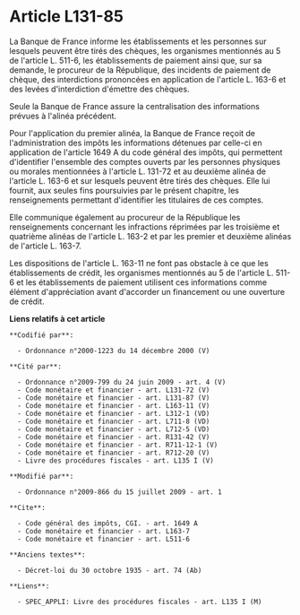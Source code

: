 # Article L131-85

La Banque de France informe les établissements et les personnes sur lesquels peuvent être tirés des chèques, les organismes
mentionnés au 5 de l'article L. 511-6, les établissements de paiement ainsi que, sur sa demande, le procureur de la
République, des incidents de paiement de chèque, des interdictions prononcées en application de l'article L. 163-6 et des
levées d'interdiction d'émettre des chèques. 

Seule la Banque de France assure la centralisation des informations prévues à l'alinéa précédent. 

Pour l'application du premier alinéa, la Banque de France reçoit de l'administration des impôts les informations détenues par
celle-ci en application de l'article 1649 A du code général des impôts, qui permettent d'identifier l'ensemble des comptes
ouverts par les personnes physiques ou morales mentionnées à l'article L. 131-72 et au deuxième alinéa de l'article L. 163-6
et sur lesquels peuvent être tirés des chèques. Elle lui fournit, aux seules fins poursuivies par le présent chapitre, les
renseignements permettant d'identifier les titulaires de ces comptes. 

Elle communique également au procureur de la République les renseignements concernant les infractions réprimées par les
troisième et quatrième alinéas de l'article L. 163-2 et par les premier et deuxième alinéas de l'article L. 163-7. 

Les dispositions de l'article L. 163-11 ne font pas obstacle à ce que les établissements de crédit, les organismes mentionnés
au 5 de l'article L. 511-6 et les établissements de paiement utilisent ces informations comme élément d'appréciation avant
d'accorder un financement ou une ouverture de crédit.

**Liens relatifs à cet article**

	**Codifié par**:

	  - Ordonnance n°2000-1223 du 14 décembre 2000 (V)

	**Cité par**:

	  - Ordonnance n°2009-799 du 24 juin 2009 - art. 4 (V)
	  - Code monétaire et financier - art. L131-72 (V)
	  - Code monétaire et financier - art. L131-87 (V)
	  - Code monétaire et financier - art. L163-11 (V)
	  - Code monétaire et financier - art. L312-1 (VD)
	  - Code monétaire et financier - art. L711-8 (VD)
	  - Code monétaire et financier - art. L712-5 (VD)
	  - Code monétaire et financier - art. R131-42 (V)
	  - Code monétaire et financier - art. R711-12-1 (V)
	  - Code monétaire et financier - art. R712-20 (V)
	  - Livre des procédures fiscales - art. L135 I (V)

	**Modifié par**:

	  - Ordonnance n°2009-866 du 15 juillet 2009 - art. 1

	**Cite**:

	  - Code général des impôts, CGI. - art. 1649 A
	  - Code monétaire et financier - art. L163-7
	  - Code monétaire et financier - art. L511-6

	**Anciens textes**:

	  - Décret-loi du 30 octobre 1935 - art. 74 (Ab)

	**Liens**:

	  - SPEC_APPLI: Livre des procédures fiscales - art. L135 I (M)
